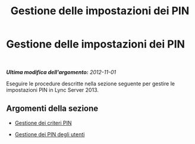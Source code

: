 ﻿---
title: Gestione delle impostazioni dei PIN
TOCTitle: Gestione delle impostazioni dei PIN
ms:assetid: d4a104e2-830c-47f1-a5dd-de7a937cc83a
ms:mtpsurl: https://technet.microsoft.com/it-it/library/JJ721898(v=OCS.15)
ms:contentKeyID: 49887774
ms.date: 08/24/2015
mtps_version: v=OCS.15
ms.translationtype: HT
---

# Gestione delle impostazioni dei PIN

 

_**Ultima modifica dell'argomento:** 2012-11-01_

Eseguire le procedure descritte nella sezione seguente per gestire le impostazioni PIN in Lync Server 2013.

## Argomenti della sezione

  - [Gestione dei criteri PIN](lync-server-2013-managing-pin-policies.md)

  - [Gestione dei PIN degli utenti](lync-server-2013-managing-user-pins.md)


